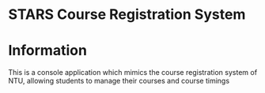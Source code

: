 # STARS Course Registration System

# Information
This is a console application which mimics the course registration system of NTU, allowing students to manage their courses and course timings
